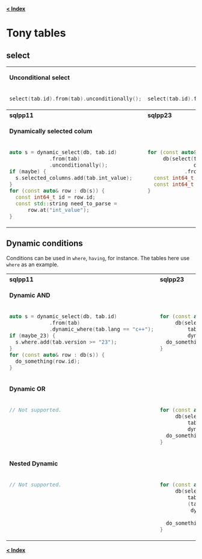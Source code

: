 [**\< Index**](README.md)

# Tony tables

## select

<table>
</tr>
<tr><td colspan=2>

  **Unconditional select**

</td></tr>
<tr>
<td  valign="top">

```c++
select(tab.id).from(tab).unconditionally();
```
</td>
<td valign="top">

```c++
select(tab.id).from(tab);
```

</td>
</tr>
<tr>
<th align="left">sqlpp11</th><th align="left">sqlpp23</th>
</tr>
<tr><td colspan=2>

  **Dynamically selected colum**

</td></tr>
<tr>
<td  valign="top">

```c++
auto s = dynamic_select(db, tab.id)
             .from(tab)
             .unconditionally();
if (maybe) {
  s.selected_columns.add(tab.int_value);
}
for (const auto& row : db(s)) {
  const int64_t id = row.id;
  const std::string need_to_parse =
      row.at("int_value");
}
```
</td>
<td valign="top">

```c++
for (const auto& row :
     db(select(tab.id,
               dynamic(maybe, tab.int_value))
            .from(tab))) {
  const int64_t id = row.id;
  const int64_t = row.int_value;
}
```

</td>
</table>

## Dynamic conditions

Conditions can be used in `where`, `having`, for instance. The tables here use `where` as an example.

<table>
<tr>
<th align="left">sqlpp11</th><th align="left">sqlpp23</th>
</tr>
<tr><td colspan=2>

  **Dynamic AND**

</td></tr>
<tr>
<td  valign="top">

```c++
auto s = dynamic_select(db, tab.id)
             .from(tab)
             .dynamic_where(tab.lang == "c++");
if (maybe_23) {
  s.where.add(tab.version >= "23");
}
for (const auto& row : db(s)) {
  do_something(row.id);
}
```
</td>
<td valign="top">

```c++
for (const auto& row :
     db(select(tab.id).from(tab).where(
         tab.lang == "c++" and
         dynamic(maybe_23, tab_version >= 23)))) {
  do_something(row.id);
}
```

</td>
</tr>
<tr><td colspan=2>

  **Dynamic OR**

</td></tr>
<tr>
<td  valign="top">

```c++
// Not supported.
```
</td>
<td valign="top">

```c++
for (const auto& row :
     db(select(tab.id).from(tab).where(
         tab.lang == "c++" or
         dynamic(maybe_23, tab_version >= 23)))) {
  do_something(row.id);
}
```

</td>
</tr>
<tr><td colspan=2>

  **Nested Dynamic**

</td></tr>
<tr>
<td  valign="top">

```c++
// Not supported.
```
</td>
<td valign="top">

```c++
for (const auto& row :
     db(select(tab.id).from(tab).where(
         tab.lang == "c++" and
         (tab.legacy == true or
          dynamic(maybe_23,
                  tab_version >= 23))))) {
  do_something(row.id);
}
```

</td>
</tr>
</table>

[**\< Index**](README.md)

